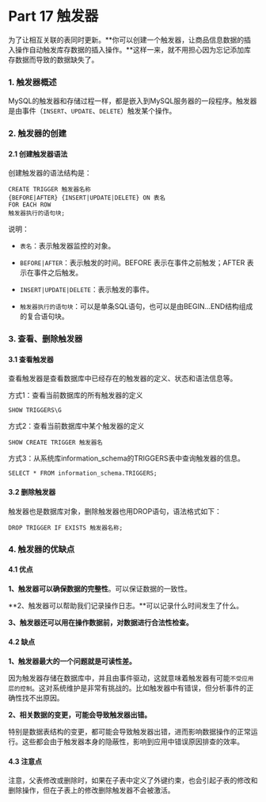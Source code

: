 # Part 17 触发器

为了让相互关联的表同时更新。**你可以创建一个触发器，让商品信息数据的插入操作自动触发库存数据的插入操作。**这样一来，就不用担心因为忘记添加库存数据而导致的数据缺失了。

### 1. 触发器概述

MySQL的触发器和存储过程一样，都是嵌入到MySQL服务器的一段程序。触发器是由事件（`INSERT`、`UPDATE`、`DELETE`）触发某个操作。



### 2. 触发器的创建

#### 2.1 创建触发器语法

创建触发器的语法结构是：

```mysql
CREATE TRIGGER 触发器名称 
{BEFORE|AFTER} {INSERT|UPDATE|DELETE} ON 表名 
FOR EACH ROW 
触发器执行的语句块;
```

说明：

- `表名`：表示触发器监控的对象。
- `BEFORE|AFTER`：表示触发的时间。BEFORE 表示在事件之前触发；AFTER 表示在事件之后触发。
- `INSERT|UPDATE|DELETE`：表示触发的事件。


- `触发器执行的语句块`：可以是单条SQL语句，也可以是由BEGIN…END结构组成的复合语句块。



### 3. 查看、删除触发器

#### 3.1 查看触发器

查看触发器是查看数据库中已经存在的触发器的定义、状态和语法信息等。

方式1：查看当前数据库的所有触发器的定义

```mysql
SHOW TRIGGERS\G
```

方式2：查看当前数据库中某个触发器的定义

```mysql
SHOW CREATE TRIGGER 触发器名
```

方式3：从系统库information_schema的TRIGGERS表中查询触发器的信息。

```mysql
SELECT * FROM information_schema.TRIGGERS;
```



#### 3.2 删除触发器

触发器也是数据库对象，删除触发器也用DROP语句，语法格式如下：

```mysql
DROP TRIGGER IF EXISTS 触发器名称;
```



### 4. 触发器的优缺点

#### 4.1 优点

**1、触发器可以确保数据的完整性**。可以保证数据的一致性。

**2、触发器可以帮助我们记录操作日志。**可以记录什么时间发生了什么。

**3、触发器还可以用在操作数据前，对数据进行合法性检查。**



#### 4.2 缺点

**1、触发器最大的一个问题就是可读性差。**

因为触发器存储在数据库中，并且由事件驱动，这就意味着触发器有可能`不受应用层的控制`。这对系统维护是非常有挑战的。比如触发器中有错误，但分析事件的正确性找不出原因。

**2、相关数据的变更，可能会导致触发器出错。**

特别是数据表结构的变更，都可能会导致触发器出错，进而影响数据操作的正常运行。这些都会由于触发器本身的隐蔽性，影响到应用中错误原因排查的效率。



#### 4.3 注意点

注意，父表修改或删除时，如果在子表中定义了外键约束，也会引起子表的修改和删除操作，但在子表上的修改删除触发器不会被激活。

